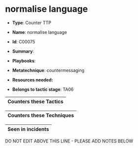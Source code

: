 # normalise language

* **Type**: Counter TTP

* **Name**: normalise language

* **Id**: C00075

* **Summary**: 

* **Playbooks**: 

* **Metatechnique**: countermessaging

* **Resources needed:** 

* **Belongs to tactic stage**: TA06


| Counters these Tactics |
| ---------------------- |



| Counters these Techniques |
| ------------------------- |



| Seen in incidents |
| ----------------- |


DO NOT EDIT ABOVE THIS LINE - PLEASE ADD NOTES BELOW